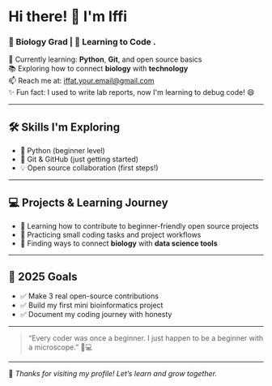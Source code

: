 # Hi there! 👋 I'm Iffi

### 🧬 Biology Grad | 🌱 Learning to Code .

🌟 Currently learning: **Python**, **Git**, and open source basics  
📚 Exploring how to connect **biology** with **technology**  
📫 Reach me at: iffat.your.email@gmail.com  
✨ Fun fact: I used to write lab reports, now I'm learning to debug code! 😄

---

## 🛠️ Skills I'm Exploring

- 🐍 Python (beginner level)  
- 🔧 Git & GitHub (just getting started)  
- 💡 Open source collaboration (first steps!)

---

## 💻 Projects & Learning Journey

- 🌱 Learning how to contribute to beginner-friendly open source projects  
- 🧪 Practicing small coding tasks and project workflows  
- 🔬 Finding ways to connect **biology** with **data science tools**

---

## 🎯 2025 Goals

- ✅ Make 3 real open-source contributions  
- ✅ Build my first mini bioinformatics project  
- ✅ Document my coding journey with honesty

---

> “Every coder was once a beginner. I just happen to be a beginner with a microscope.” 🔬💻

---

🌸 *Thanks for visiting my profile! Let’s learn and grow together.*
